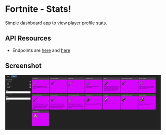 # Fortnite - Stats!

Simple dashboard app to view player profile stats.

## API Resources

* Endpoints are [here](https://fortniteapi.io/docs/#/) and [here](https://fortniteapi.io/)

## Screenshot

![items-query](https://github.com/brett-jpy/Fortnite-API/blob/main/items_screenshot.png?raw=true)
